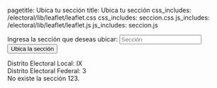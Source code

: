 pagetitle: Ubica tu sección
title: Ubica tu sección
css_includes: /electoral/lib/leaflet/leaflet.css
css_includes: seccion.css
js_includes: /electoral/lib/leaflet/leaflet.js
js_includes: seccion.js

<form method="GET" action="" id="form-sec" class="inputs" onsubmit="ubicaSeccion(event, this)">
    <label for="Sección">Ingresa la sección que deseas ubicar:</label>
    <input name="Sección" id="Sección" type="text" width=4 placeholder="Sección" />
    <input type="submit" value="Ubica la sección">
</form>

<div id="resultado">
  <div class="renglon">
    <span class="etiqueta">Distrito Electoral Local:</span> <span id="del" class="distrito">IX</span>
  </div>
  <div class="renglon">
    <span class="etiqueta">Distrito Electoral Federal:</span> <span id="def" class="distrito">3</span>
  </div>
  <div id="secmap"></div>
</div>

<div id="error">No existe la sección 123.</div>
